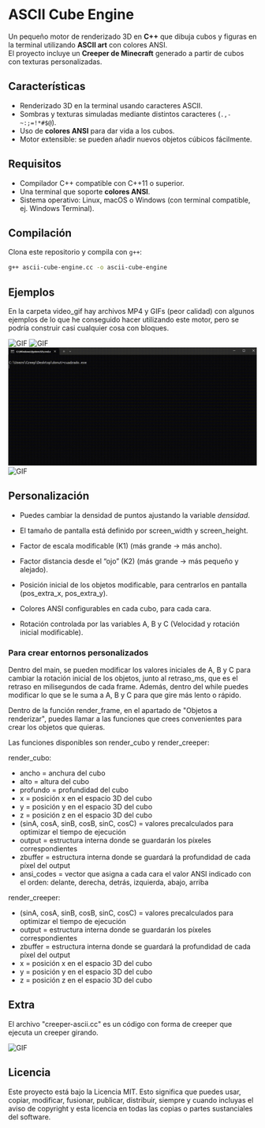 # ASCII Cube Engine

Un pequeño motor de renderizado 3D en **C++** que dibuja cubos y figuras en la terminal utilizando **ASCII art** con colores ANSI.  
El proyecto incluye un **Creeper de Minecraft** generado a partir de cubos con texturas personalizadas.

## Características

- Renderizado 3D en la terminal usando caracteres ASCII.
- Sombras y texturas simuladas mediante distintos caracteres (`.,-~:;=!*#$@`).
- Uso de **colores ANSI** para dar vida a los cubos.
- Motor extensible: se pueden añadir nuevos objetos cúbicos fácilmente.

## Requisitos

- Compilador C++ compatible con C++11 o superior.
- Una terminal que soporte **colores ANSI**.
- Sistema operativo: Linux, macOS o Windows (con terminal compatible, ej. Windows Terminal).

## Compilación

Clona este repositorio y compila con `g++`:

```bash
g++ ascii-cube-engine.cc -o ascii-cube-engine
```

## Ejemplos 
En la carpeta video_gif hay archivos MP4 y GIFs (peor calidad) con algunos ejemplos de lo que he conseguido hacer utilizando este motor, pero se podría construir casi cualquier cosa con bloques.

![GIF](video_gif/creeper_triple.gif)
![GIF](video_gif/colores.gif)
![GIF](video_gif/cubo_solo.gif)
![GIF](video_gif/cubos_colores.gif)

## Personalización
- Puedes cambiar la densidad de puntos ajustando la variable *densidad*.

- El tamaño de pantalla está definido por screen_width y screen_height.

- Factor de escala modificable (K1) (más grande → más ancho).

- Factor distancia desde el “ojo” (K2) (más grande → más pequeño y alejado).

- Posición inicial de los objetos modificable, para centrarlos en pantalla (pos_extra_x, pos_extra_y).

- Colores ANSI configurables en cada cubo, para cada cara.

- Rotación controlada por las variables A, B y C (Velocidad y rotación inicial modificable).

### Para crear entornos personalizados
Dentro del main, se pueden modificar los valores iniciales de A, B y C para cambiar la rotación inicial de los objetos, junto al retraso_ms, que es el retraso en milisegundos de cada frame.
Además, dentro del while puedes modificar lo que se le suma a A, B y C para que gire más lento o rápido.

Dentro de la función render_frame, en el apartado de "Objetos a renderizar", puedes llamar a las funciones que crees convenientes para crear los objetos que quieras.

Las funciones disponibles son render_cubo y render_creeper:

render_cubo:
- ancho = anchura del cubo
- alto = altura del cubo
- profundo = profundidad del cubo
- x = posición x en el espacio 3D del cubo
- y = posición y en el espacio 3D del cubo
- z = posición z en el espacio 3D del cubo
- (sinA, cosA, sinB, cosB, sinC, cosC) = valores precalculados para optimizar el tiempo de ejecución
- output = estructura interna donde se guardarán los píxeles correspondientes
- zbuffer = estructura interna donde se guardará la profundidad de cada píxel del output
- ansi_codes = vector que asigna a cada cara el valor ANSI indicado con el orden: delante, derecha, detrás, izquierda, abajo, arriba

render_creeper:
- (sinA, cosA, sinB, cosB, sinC, cosC) = valores precalculados para optimizar el tiempo de ejecución
- output = estructura interna donde se guardarán los píxeles correspondientes
- zbuffer = estructura interna donde se guardará la profundidad de cada píxel del output
- x = posición x en el espacio 3D del cubo
- y = posición y en el espacio 3D del cubo
- z = posición z en el espacio 3D del cubo

## Extra
El archivo "creeper-ascii.cc" es un código con forma de creeper que ejecuta un creeper girando.

![GIF](video_gif/codigo_creeper.gif)

## Licencia

Este proyecto está bajo la Licencia MIT. Esto significa que puedes usar, copiar, modificar, fusionar, publicar, distribuir, siempre y cuando incluyas el aviso de copyright y esta licencia en todas las copias o partes sustanciales del software.
